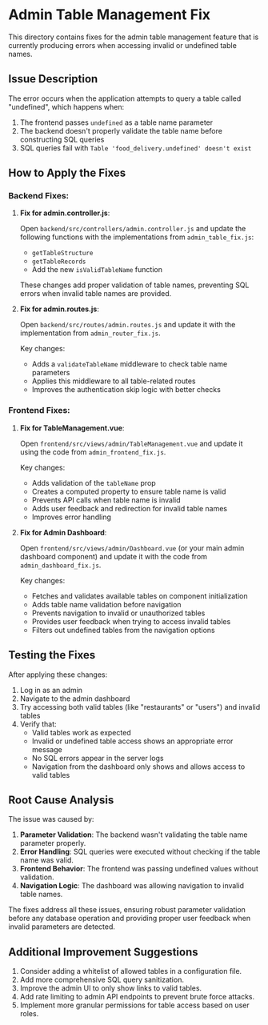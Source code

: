 # Admin Table Management Fix

This directory contains fixes for the admin table management feature that is currently producing errors when accessing invalid or undefined table names.

## Issue Description

The error occurs when the application attempts to query a table called "undefined", which happens when:
1. The frontend passes `undefined` as a table name parameter
2. The backend doesn't properly validate the table name before constructing SQL queries
3. SQL queries fail with `Table 'food_delivery.undefined' doesn't exist`

## How to Apply the Fixes

### Backend Fixes:

1. **Fix for admin.controller.js**:

   Open `backend/src/controllers/admin.controller.js` and update the following functions with the implementations from `admin_table_fix.js`:
   
   - `getTableStructure`
   - `getTableRecords`
   - Add the new `isValidTableName` function

   These changes add proper validation of table names, preventing SQL errors when invalid table names are provided.

2. **Fix for admin.routes.js**:

   Open `backend/src/routes/admin.routes.js` and update it with the implementation from `admin_router_fix.js`.
   
   Key changes:
   - Adds a `validateTableName` middleware to check table name parameters
   - Applies this middleware to all table-related routes
   - Improves the authentication skip logic with better checks

### Frontend Fixes:

1. **Fix for TableManagement.vue**:

   Open `frontend/src/views/admin/TableManagement.vue` and update it using the code from `admin_frontend_fix.js`.
   
   Key changes:
   - Adds validation of the `tableName` prop
   - Creates a computed property to ensure table name is valid
   - Prevents API calls when table name is invalid
   - Adds user feedback and redirection for invalid table names
   - Improves error handling

2. **Fix for Admin Dashboard**:

   Open `frontend/src/views/admin/Dashboard.vue` (or your main admin dashboard component) and update it with the code from `admin_dashboard_fix.js`.
   
   Key changes:
   - Fetches and validates available tables on component initialization
   - Adds table name validation before navigation
   - Prevents navigation to invalid or unauthorized tables
   - Provides user feedback when trying to access invalid tables
   - Filters out undefined tables from the navigation options

## Testing the Fixes

After applying these changes:

1. Log in as an admin
2. Navigate to the admin dashboard
3. Try accessing both valid tables (like "restaurants" or "users") and invalid tables
4. Verify that:
   - Valid tables work as expected
   - Invalid or undefined table access shows an appropriate error message
   - No SQL errors appear in the server logs
   - Navigation from the dashboard only shows and allows access to valid tables

## Root Cause Analysis

The issue was caused by:

1. **Parameter Validation**: The backend wasn't validating the table name parameter properly.
2. **Error Handling**: SQL queries were executed without checking if the table name was valid.
3. **Frontend Behavior**: The frontend was passing undefined values without validation.
4. **Navigation Logic**: The dashboard was allowing navigation to invalid table names.

The fixes address all these issues, ensuring robust parameter validation before any database operation and providing proper user feedback when invalid parameters are detected.

## Additional Improvement Suggestions

1. Consider adding a whitelist of allowed tables in a configuration file.
2. Add more comprehensive SQL query sanitization.
3. Improve the admin UI to only show links to valid tables.
4. Add rate limiting to admin API endpoints to prevent brute force attacks.
5. Implement more granular permissions for table access based on user roles. 